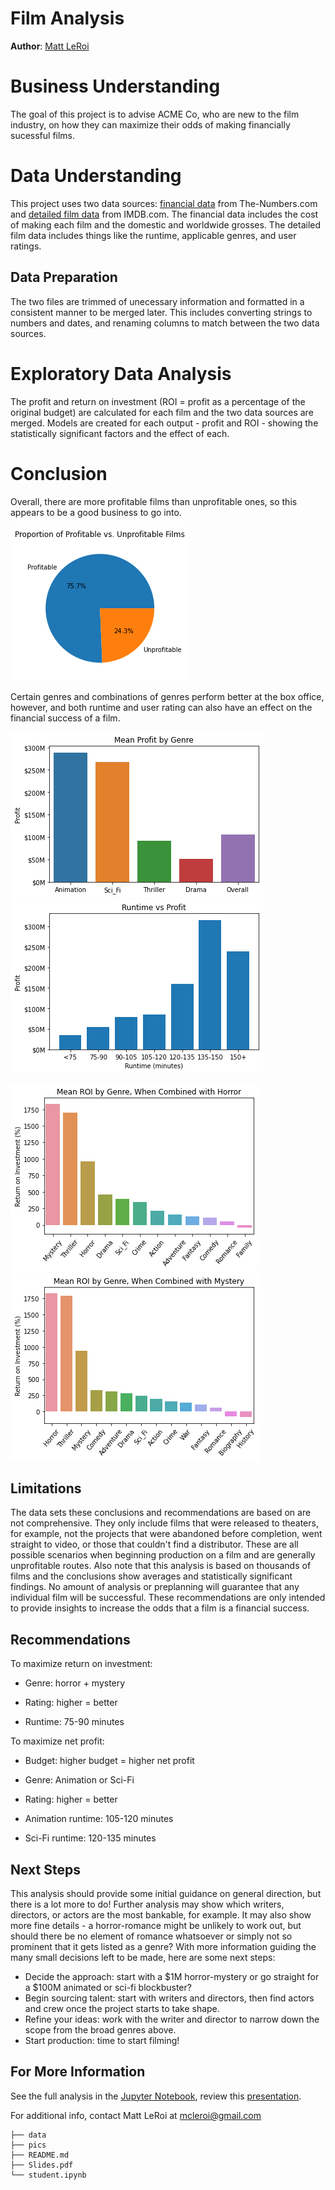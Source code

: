 # Film Analysis

**Author**: [Matt LeRoi](mailto:mcleroi@gmail.com) 

# Business Understanding

The goal of this project is to advise ACME Co, who are new to the film industry, on how they can maximize their odds of making financially sucessful films. 

# Data Understanding

This project uses two data sources: [financial data](./data/tn.movie_budgets.csv.gz) from The-Numbers.com and [detailed film data](./data/im.db) from IMDB.com. The financial data includes the cost of making each film and the domestic and worldwide grosses. The detailed film data includes things like the runtime, applicable genres, and user ratings. 

## Data Preparation

The two files are trimmed of unecessary information and formatted in a consistent manner to be merged later. This includes converting strings to numbers and dates, and renaming columns to match between the two data sources.

# Exploratory Data Analysis

The profit and return on investment (ROI = profit as a percentage of the original budget) are calculated for each film and the two data sources are merged. Models are created for each output - profit and ROI - showing the statistically significant factors and the effect of each. 

# Conclusion

Overall, there are more profitable films than unprofitable ones, so this appears to be a good business to go into. 

![profit_vs_not.png](./pics/profit_vs_not.png)

Certain genres and combinations of genres perform better at the box office, however, and both runtime and user rating can also have an effect on the financial success of a film. 

![profit_vs_genre.png](./pics/profit_vs_genre.png)          ![runtime_vs_profit_all.png](./pics/runtime_vs_profit_small.png)                    

![horror_combos_roi.png](./pics/horror_combos_roi.png)   ![mystery_combos_roi.png.png](./pics/mystery_combos_roi.png)

## Limitations

The data sets these conclusions and recommendations are based on are not comprehensive. They only include films that were released to theaters, for example, not the projects that were abandoned before completion, went straight to video, or those that couldn't find a distributor. These are all possible scenarios when beginning production on a film and are generally unprofitable routes. Also note that this analysis is based on thousands of films and the conclusions show averages and statistically significant findings. No amount of analysis or preplanning will guarantee that any individual film will be successful. These recommendations are only intended to provide insights to increase the odds that a film is a financial success.

## Recommendations

To maximize return on investment:

-  Genre: horror + mystery

-  Rating: higher = better

-  Runtime: 75-90 minutes


To maximize net profit:

-  Budget: higher budget = higher net profit

-  Genre: Animation or Sci-Fi

-  Rating: higher = better

-  Animation runtime: 105-120 minutes

-  Sci-Fi runtime: 120-135 minutes


## Next Steps

This analysis should provide some initial guidance on general direction, but there is a lot more to do! Further analysis may show which writers, directors, or actors are the most bankable, for example. It may also show more fine details - a horror-romance might be unlikely to work out, but should there be no element of romance whatsoever or simply not so prominent that it gets listed as a genre? With more information guiding the many small decisions left to be made, here are some next steps:

- Decide the approach: start with a $1M horror-mystery or go straight for a $100M animated or sci-fi blockbuster?
- Begin sourcing talent: start with writers and directors, then find actors and crew once the project starts to take shape.
- Refine your ideas: work with the writer and director to narrow down the scope from the broad genres above.
- Start production: time to start filming!

## For More Information

See the full analysis in the [Jupyter Notebook](./student.ipynb), review this [presentation](./Slides.pdf).

For additional info, contact Matt LeRoi at [mcleroi@gmail.com](mailto:mcleroi@gmail.com)

```
├── data
├── pics
├── README.md
├── Slides.pdf
└── student.ipynb
```
